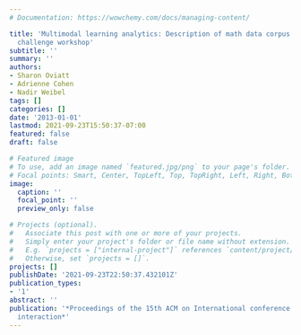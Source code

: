```yaml
---
# Documentation: https://wowchemy.com/docs/managing-content/

title: 'Multimodal learning analytics: Description of math data corpus for ICMI grand
  challenge workshop'
subtitle: ''
summary: ''
authors:
- Sharon Oviatt
- Adrienne Cohen
- Nadir Weibel
tags: []
categories: []
date: '2013-01-01'
lastmod: 2021-09-23T15:50:37-07:00
featured: false
draft: false

# Featured image
# To use, add an image named `featured.jpg/png` to your page's folder.
# Focal points: Smart, Center, TopLeft, Top, TopRight, Left, Right, BottomLeft, Bottom, BottomRight.
image:
  caption: ''
  focal_point: ''
  preview_only: false

# Projects (optional).
#   Associate this post with one or more of your projects.
#   Simply enter your project's folder or file name without extension.
#   E.g. `projects = ["internal-project"]` references `content/project/deep-learning/index.md`.
#   Otherwise, set `projects = []`.
projects: []
publishDate: '2021-09-23T22:50:37.432101Z'
publication_types:
- '1'
abstract: ''
publication: '*Proceedings of the 15th ACM on International conference on multimodal
  interaction*'
---
```

